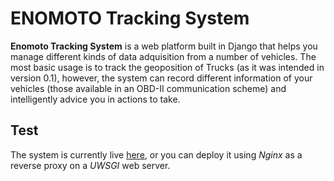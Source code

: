 # ENOMOTO Tracking System
**Enomoto Tracking System** is a web platform built in Django that helps you manage different kinds of data adquisition from a number of vehicles. The most basic usage is to track the geoposition of Trucks (as it was intended in version 0.1), however, the system can record different information of your vehicles (those available in an OBD-II communication scheme) and intelligently advice you in actions to take.

## Test
The system is currently live [here](http://ennen.org), or you can deploy it using *Nginx* as a reverse proxy on a *UWSGI* web server.
